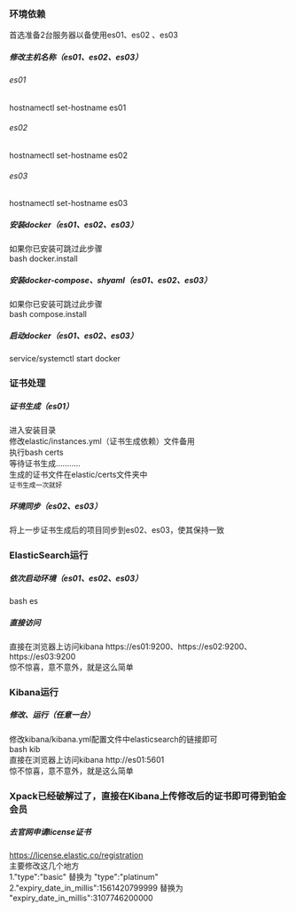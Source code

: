 ### 环境依赖  
首选准备2台服务器以备使用es01、es02 、es03

##### 修改主机名称（es01、es02、es03）  
###### es01
hostnamectl set-hostname es01  
###### es02
hostnamectl set-hostname es02  
###### es03
hostnamectl set-hostname es03  

##### 安装docker（es01、es02、es03）  
如果你已安装可跳过此步骤  
bash docker.install  

##### 安装docker-compose、shyaml（es01、es02、es03）  
如果你已安装可跳过此步骤  
bash compose.install  

##### 启动docker（es01、es02、es03）    
service/systemctl start docker  

### 证书处理  
##### 证书生成（es01）  
进入安装目录  
修改elastic/instances.yml（证书生成依赖）文件备用  
执行bash certs  
等待证书生成...........  
生成的证书文件在elastic/certs文件夹中    
`证书生成一次就好`  

##### 环境同步（es02、es03）  
将上一步证书生成后的项目同步到es02、es03，使其保持一致  

### ElasticSearch运行  
##### 依次启动环境（es01、es02、es03）  
bash es  

##### 直接访问  
直接在浏览器上访问kibana https://es01:9200、https://es02:9200、https://es03:9200  
惊不惊喜，意不意外，就是这么简单  

### Kibana运行  
##### 修改、运行（任意一台）  
修改kibana/kibana.yml配置文件中elasticsearch的链接即可  
bash kib  
直接在浏览器上访问kibana http://es01:5601  
惊不惊喜，意不意外，就是这么简单  

### Xpack已经破解过了，直接在Kibana上传修改后的证书即可得到铂金会员  
##### 去官网申请license证书  
https://license.elastic.co/registration  
主要修改这几个地方  
1."type":"basic" 替换为 "type":"platinum"  
2."expiry_date_in_millis":1561420799999 替换为 "expiry_date_in_millis":3107746200000  